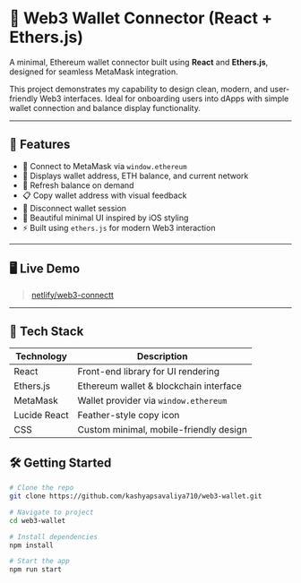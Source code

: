 # 🔗 Web3 Wallet Connector (React + Ethers.js)

A minimal, Ethereum wallet connector built using **React** and **Ethers.js**, designed for seamless MetaMask integration.

This project demonstrates my capability to design clean, modern, and user-friendly Web3 interfaces. Ideal for onboarding users into dApps with simple wallet connection and balance display functionality.

---

## 🚀 Features

- 🔐 Connect to MetaMask via `window.ethereum`
- 💼 Displays wallet address, ETH balance, and current network
- 🔄 Refresh balance on demand
- 📋 Copy wallet address with visual feedback
- 🛑 Disconnect wallet session
- 🎨 Beautiful minimal UI inspired by iOS styling
- ⚡ Built using `ethers.js` for modern Web3 interaction

---

## 🖥️ Live Demo

>  [netlify/web3-connectt]([https://www.netlify.com/](https://we3-connectt.netlify.app/))  

---

## 🧪 Tech Stack

| Technology     | Description                            |
|----------------|----------------------------------------|
| React          | Front-end library for UI rendering     |
| Ethers.js      | Ethereum wallet & blockchain interface |
| MetaMask       | Wallet provider via `window.ethereum`  |
| Lucide React   | Feather-style copy icon                |
| CSS            | Custom minimal, mobile-friendly design |


## 🛠️ Getting Started

```bash
# Clone the repo
git clone https://github.com/kashyapsavaliya710/web3-wallet.git

# Navigate to project
cd web3-wallet

# Install dependencies
npm install

# Start the app
npm run start
